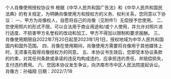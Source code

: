 个人肖像使用授权协议书
根据《中华人民共和国广告法》和《中华人民共和国民法典》的有关规定，为明确肖像使用方和授权方的义务、权利关系，您同意以下协议：
一、甲方为肖像权人，自愿将自己的肖像（见附件1）无偿授予您使用。
二、您使用照片的形式不限，可以合法用于商业用途和/或个人使用，并允许对照片进行适度、不损害甲方名誉权的改动和加工，甲方不得加以限制和要求报酬。
三、肖像使用期限自2022年7月20日起至2023年1月1日，授权地域为中华人民共和国国内和国外范围。
四、肖像在使用期间，肖像使用方需要将肖像用于其他媒体上时，无须事先取得肖像授权方的同意。
五、本协议书生效后，您即受本协议条款的约束，对其任何条款或承诺的违反均构成违约，应承担违约责任，并赔偿损失，支付违约费用。
六、您因本协议发生争议，向济南市市中区人民法院提起诉讼。
肖像方：孙福翔
日期：2022/7/18

